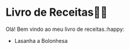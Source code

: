 # Livro de Receitas:woman_cook:

Olá! Bem vindo ao meu livro de receitas.:happy:

- Lasanha a Bolonhesa

